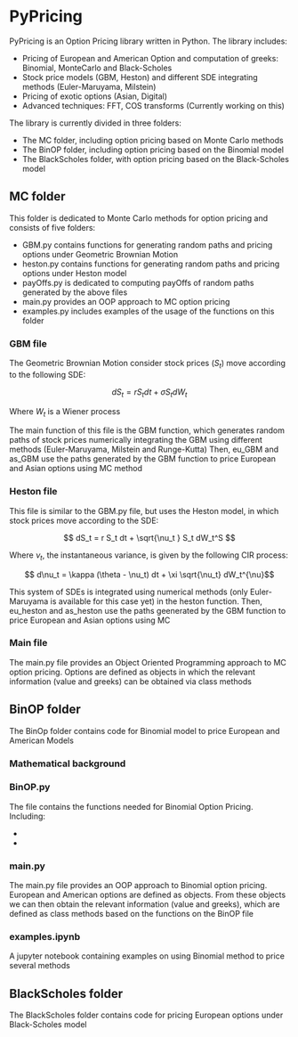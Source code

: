 # PyPricing
PyPricing is an Option Pricing library written in Python. The library includes:

-  Pricing of European and American Option and computation of greeks: Binomial, MonteCarlo and Black-Scholes
-  Stock price models (GBM, Heston) and different SDE integrating methods (Euler-Maruyama, Milstein)
-  Pricing of exotic options (Asian, Digital)
-  Advanced techniques: FFT, COS transforms (Currently working on this) 

The library is currently divided in three folders: 

- The MC folder, including option pricing based on Monte Carlo methods
- The BinOP folder, including option pricing based on the Binomial model
- The BlackScholes folder, with option pricing based on the Black-Scholes model 

## MC folder 
This folder is dedicated to Monte Carlo methods for option pricing and consists of five folders: 
- GBM.py contains functions for generating random paths and pricing options under Geometric Brownian Motion 
- heston.py contains functions for generating random paths and pricing options under Heston model
- payOffs.py is dedicated to computing payOffs of random paths generated by the above files
- main.py provides an OOP approach to MC option pricing
- examples.py includes examples of the usage of the functions on this folder 

### GBM file 
The Geometric Brownian Motion consider stock prices ($S_t$) move according to the following SDE: 

$$ dS_t = r S_t dt + \sigma S_t  dW_t $$

Where $W_t$ is a Wiener process

The main function of this file is the GBM function, which generates random paths of stock prices numerically integrating the GBM using different methods (Euler-Maruyama, Milstein and Runge-Kutta) 
Then, eu_GBM and as_GBM use the paths generated by the GBM function to price European and Asian options using MC method

### Heston file 
This file is similar to the GBM.py file, but uses the Heston model, in which stock prices move according to the SDE: 

$$ dS_t = r S_t dt + \sqrt{\nu_t } S_t dW_t^S $$

Where $\nu_t$, the instantaneous variance, is given by the following CIR process: 

$$ d\nu_t  = \kappa (\theta - \nu_t) dt + \xi \sqrt{\nu_t} dW_t^{\nu}$$ 

This system of SDEs is integrated using numerical methods (only Euler-Maruyama is available for this case yet) in the heston function. 
Then, eu_heston and as_heston use the paths geenerated by the GBM function to price European and Asian options using MC

### Main file 
The main.py file provides an Object Oriented Programming approach to MC option pricing. Options are defined as objects in which the relevant information (value and greeks) can be obtained via class methods


## BinOP folder

The BinOp folder contains code for Binomial model to price European and American Models

### Mathematical background 

### BinOP.py 
The file contains the functions needed for Binomial Option Pricing. Including: 

-
-

### main.py 
The main.py file provides an OOP approach to Binomial option pricing. 
European and American options are defined as objects. From these objects we can then obtain the relevant information (value and greeks), which are defined as class methods based on the functions on the BinOP file 

### examples.ipynb 
A jupyter notebook containing examples on using Binomial method to price several methods 

## BlackScholes folder 

The BlackScholes folder contains code for pricing European options under Black-Scholes model 
